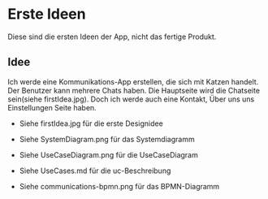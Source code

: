 # Erste Ideen
Diese sind die ersten Ideen der App, nicht das fertige Produkt.

## Idee
Ich werde eine Kommunikations-App erstellen, die sich mit Katzen handelt. Der Benutzer kann mehrere Chats haben. Die Hauptseite wird die Chatseite sein(siehe firstIdea.jpg). Doch ich werde auch eine Kontakt, Über uns uns Einstellungen Seite haben.

- Siehe firstIdea.jpg für die erste Designidee

- Siehe SystemDiagram.png für das Systemdiagramm

- Siehe UseCaseDiagram.png für die UseCaseDiagram

- Siehe UseCases.md für die uc-Beschreibung

- Siehe communications-bpmn.png für das BPMN-Diagramm
